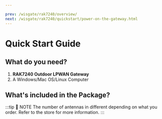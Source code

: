 ```yaml
---

prev: /wisgate/rak7240/overview/
next: /wisgate/rak7240/quickstart/power-on-the-gateway.html
---
```


# Quick Start Guide

<rk-img
  src="/assets/images/wisgate/rak7240/quickstart/1.rak7240-overview.jpg"
  width="100%"
  figure-number="1"
  caption="RAK7240 Outdoor LPWAN Gateway"
/>

## What do you need?

1. **RAK7240 Outdoor LPWAN Gateway**
2. A Windows/Mac OS/Linux Computer

## What's included in the Package?

<rk-img
  src="/assets/images/wisgate/rak7240/quickstart/2.package-contents.jpg"
  width="100%"
  figure-number="2"
  caption="RAK7240 Outdoor LPWAN Gateway"
/>

:::tip 📝 NOTE
The number of antennas in different depending on what you order. Refer to the store for more information.
:::
